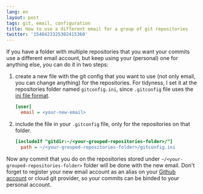 ```yaml
---
lang: en
layout: post
tags: git, email, configuration
title: How to use a different email for a group of git repositories
twitter: '1548423325302415360'
---
```


If you have a folder with multiple repositories that you want your commits use a
different email account, but keep using your (personal) one for anything else,
you can do it in two steps:

1. create a new file with the git config that you want to use (not only email,
   you can change anything) for the repositories. For tidyness, I set it at the
   repositories folder named `gitconfig.ini`, since `.gitconfig` file uses the
   [ini file format](https://en.wikipedia.org/wiki/INI_file).

   ```ini
   [user]
     email = <your-new-email>
   ```

2. include the file in your `.gitconfig` file, only for the repositories on that
   folder.

   ```ini
   [includeIf "gitdir:~/<your-grouped-repositories-folder>/"]
     path = ~/<your-grouped-repositories-folder>/gitconfig.ini
   ```

Now any commit that you do on the repositories stored under
`~/<your-grouped-repositories-folder>` folder will be done with the new email.
Don't forget to register your new email account as an alias on your
[Github account](https://github.com/settings/emails) or cloud git provider, so
your commits can be binded to your personal account.
